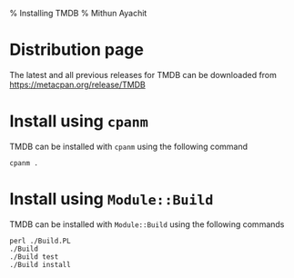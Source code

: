 % Installing TMDB
% Mithun Ayachit

# Distribution page

The latest and all previous releases for TMDB can be downloaded from https://metacpan.org/release/TMDB

# Install using `cpanm`

TMDB can be installed with `cpanm` using the following command

	cpanm .

# Install using `Module::Build`

TMDB can be installed with `Module::Build` using the following commands

	perl ./Build.PL
	./Build
	./Build test
	./Build install
